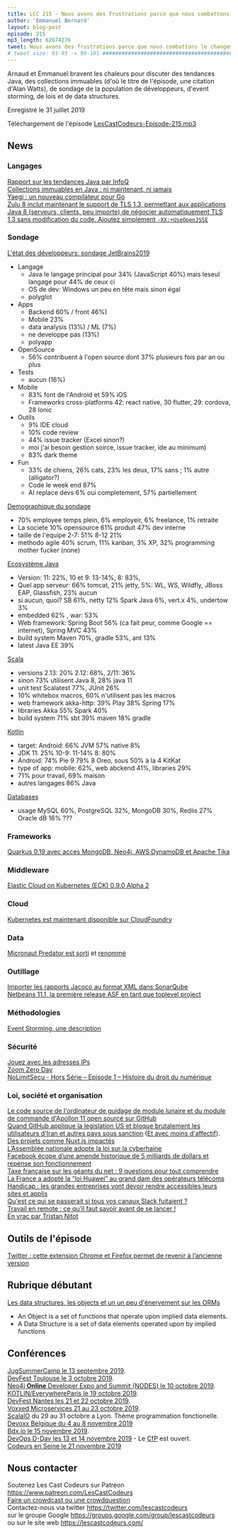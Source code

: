 ```yaml
---
title: LCC 215 - Nous avons des frustrations parce que nous combattons le changement des choses
author: 'Emmanuel Bernard'
layout: blog-post
episode: 215
mp3_length: 62674276
tweet: Nous avons des frustrations parce que nous combattons le changement des choses #immuabilite #tendances #sondage #eventstorming #loi
# tweet size: 91-93 -> 99-101 #######################################################################
---
```

Arnaud et Emmanuel bravent les chaleurs pour discuter des tendances Java, des collections immuables (d'où le titre de l'épisode, une citation d'Alan Watts), de sondage de la population de développeurs, d'event storming, de lois et de data structures.

Enregistré le 31 juillet 2019

Téléchargement de l'épisode [LesCastCodeurs-Episode-215.mp3](https://traffic.libsyn.com/lescastcodeurs/LesCastCodeurs-Episode-215.mp3)

## News

### Langages

[Rapport sur les tendances Java par InfoQ](https://www.infoq.com/articles/java-jvm-trends-2019/)  
[Collections immuables en Java : ni maintenant, ni jamais](https://blog.codefx.org/java/immutable-collections-in-java/)  
[Yaegi : un nouveau compilateur pour Go](https://blog.containo.us/announcing-yaegi-263a1e2d070a)  
[Zulu 8 inclut maintenant le support de TLS 1.3, permettant aux applications Java 8 (serveurs, clients, peu importe) de négocier automatiquement TLS 1.3 sans modification du code. Ajoutez simplement `-XX:+UseOpenJSSE`](https://www.azul.com/downloads/zulu-community/)  

### Sondage

[L'état des développeurs: sondage JetBrains2019](https://www.jetbrains.com/lp/devecosystem-2019/)

* Langage
    * Java le langage principal pour 34% (JavaScript 40%) mais leseul langage pour 44% de ceux ci
    * OS de dev: Windows un peu en tête mais sinon égal
    * polyglot
* Apps
    * Backend 60% / front 46%)
    * Mobile 23%
    * data analysis (13%) / ML (7%)
    * ne developpe pas (13%)
    * polyapp
* OpenSource
    * 56% contribuent à l'open source dont 37% plusieurs fois par an ou plus
* Tests
    * aucun (16%)
* Mobile
    * 83% font de l'Android et 59% iOS
    * Frameworks cross-platforms 42: react native, 30 flutter, 29: cordova, 28 Ionic
* Outils
    * 9% IDE cloud
    * 10% code review
    * 44% issue tracker (Excel sinon?)
    * moi j'ai besoin gestion soirce, issue tracker, ide au minimum)
    * 83% dark theme
* Fun
    * 33% de chiens, 26% cats, 23% les deux, 17% sans ; 1% autre (alligator?)
    * Code le week end 87%
    * AI replace devs 6% oui completement, 57% partiellement

[Demographique du sondage](https://www.jetbrains.com/lp/devecosystem-2019/demographics/)

* 70% employee temps plein, 6% employeir, 6% freelance, 1% retraite
* La societe 10% opensource 61% produit 47% dev interne 
* taille de l'equipe 2-7: 51% 8-12 21%
* methodo agile 40% scrum, 11% kanban, 3% XP, 32% programming mother fucker (none)

[Ecosystème Java](https://www.jetbrains.com/lp/devecosystem-2019/java/)

* Version: 11: 22%, 10 et 9: 13-14%, 8: 83%, 
* Quel app serveur: 66% tomcat, 21% jetty, 5%: WL, WS, Wildfly, JBoss EAP, Glassfish, 23% aucun
* si aucun, quoi? SB 61%, netty 12% Spark Java 6%, vert.x 4%, undertow 3%
* embedded 62% , war: 53%
* Web framework: Spring Boot 56% (ca fait peur, comme Google == internet), Spring MVC 43%
* build system Maven 70%, gradle 53%, ant 13%
* latest Java EE 39%

[Scala](https://www.jetbrains.com/lp/devecosystem-2019/scala/)  

* versions 2.13: 20% 2.12: 68%, 2/11: 36%
* sinon 73% utilisent Java 8, 28% java 11
* unit test Scalatest 77%, JUnit 26%
* 10% whitebox macros, 60% n'utilisent pas les macros
* web framework akka-http: 39% Play 38% Spring 17%
* libraries Akka 55% Spark 40% 
* build system 71% sbt 39% maven 18% gradle

[Kotlin](https://www.jetbrains.com/lp/devecosystem-2019/kotlin/)

* target: Android: 66% JVM 57% native 8%
* JDK 11: 25% 10-9: 11-14% 8: 80%
* Android: 74% Pie 9 79% 8 Oreo, sous 50% à la 4 KitKat
* type of app: mobile: 62%, web abckend 41%, libraries 29%
* 71% pour travail, 69% maison
* autres langages 86% Java

[Databases](https://www.jetbrains.com/lp/devecosystem-2019/databases/)  

* usage MySQL 60%, PostgreSQL 32%, MongoDB 30%, Rediis 27% Oracle dB 16% ???

### Frameworks

[Quarkus 0.19 avec acces MongoDB, Neo4j, AWS DynamoDB et Apache Tika](https://quarkus.io/blog/quarkus-0-19.1-released/)  

### Middleware

[Elastic Cloud on Kubernetes (ECK) 0.9.0 Alpha 2](https://www.elastic.co/blog/announcing-elastic-cloud-on-kubernetes-eck-0-9-0-alpha-2)  

### Cloud

[Kubernetes est maintenant disponible sur CloudFoundry](https://content.pivotal.io/pivotal-announcements/pivotal-makes-kubernetes-easier-for-developers-and-operators)  

### Data

[Micronaut Predator est sorti](https://jaxenter.com/micronaut-predator-160237.html) et [renommé](https://objectcomputing.com/news/2019/07/26/micronaut-predator-renamed-micronaut-data)  

### Outillage

[Importer les rapports Jacoco au format XML dans SonarQube](https://community.sonarsource.com/t/coverage-test-data-importing-jacoco-coverage-report-in-xml-format/12151)  
[Netbeans 11.1, la première release ASF en tant que toplevel project](https://www.infoworld.com/article/3411936/netbeans-111-adds-java-ee-8-support.html)  

### Méthodologies

[Event Storming, une description](https://pablopernot.fr/2019/07/event-storming-description/)  

### Sécurité

[Jouez avec les adresses IPs](https://twitter.com/0xInfection/status/1148267196306427904)  
[Zoom Zero Day](https://medium.com/bugbountywriteup/zoom-zero-day-4-million-webcams-maybe-an-rce-just-get-them-to-visit-your-website-ac75c83f4ef5)  
[NoLimitSecu - Hors Série – Episode 1 – Histoire du droit du numérique](https://www.nolimitsecu.fr/hors-serie-episode-1-histoire-droit-numerique/)  

### Loi, société et organisation

[Le code source de l'ordinateur de guidage de module lunaire et du module de commande d'Apollon 11 open sourcé sur GitHub](https://github.com/chrislgarry/Apollo-11)  
[Quand GitHub applique la legislation US et bloque brutalement les utilisateurs d'Iran et autres pays sous sanction](https://medium.com/@hamed/github-blocked-my-account-and-they-think-im-developing-nuclear-weapons-e7e1fe62cb74) ([Et avec moins d'affectif](https://www.zdnet.com/article/github-starts-blocking-developers-in-countries-facing-us-trade-sanctions/)). [Des projets comme Nuxt.js impactés](https://twitter.com/nuxt_js/status/1154835177115455488)  
[L’Assemblée nationale adopte la loi sur la cyberhaine](https://www.numerama.com/politique/532530-lassemblee-nationale-adopte-la-loi-sur-la-cyberhaine.html)  
[Facebook écope d’une amende historique de 5 milliards de dollars et repense son fonctionnement](https://www.numerama.com/politique/535888-facebook-ecope-dune-amende-historique-de-5-milliards-de-dollars-et-repense-son-fonctionnement.html)  
[Taxe française sur les géants du net : 9 questions pour tout comprendre](https://www.numerama.com/business/479051-taxe-francaise-sur-les-geants-du-net-9-questions-pour-tout-comprendre.html)  
[La France a adopté la “loi Huawei” au grand dam des opérateurs télécoms](https://www.lesnumeriques.com/mobilite/la-france-a-adopte-la-loi-huawei-au-grand-dam-des-operateurs-telecoms-n138617.amp.html)  
[Handicap : les grandes entreprises vont devoir rendre accessibles leurs sites et applis](https://www.numerama.com/politique/536130-handicap-les-grandes-entreprises-vont-devoir-rendre-accessibles-leurs-sites-et-applis.html)  
[Qu'est ce qui se passerait si tous vos canaux Slack fuitaient ?](https://www.nytimes.com/2019/07/01/opinion/slack-chat-hackers-encryption.html)  
[Travail en remote : ce qu’il faut savoir avant de se lancer !](https://blog.alan.eu/bien-etre-au-travail/travail-en-remote)  
[En vrac par Tristan Nitot](https://standblog.org/blog/post/2019/07/27/En-vrac-pour-les-17-ans-du-Standblog)  

## Outils de l'épisode

[Twitter : cette extension Chrome et Firefox permet de revenir à l’ancienne version](https://www.numerama.com/tech/536423-twitter-cette-extension-chrome-et-firefox-permet-de-revenir-a-lancienne-version.html)  

## Rubrique débutant

[Les data structures, les objects et un un peu d'énervement sur les ORMs](http://blog.cleancoder.com/uncle-bob/2019/06/16/ObjectsAndDataStructures.html)  

* An Object is a set of functions that operate upon implied data elements.
* A Data Structure is a set of data elements operated upon by implied functions

## Conférences

[JugSummerCamp le 13 septembre 2019](http://www.jugsummercamp.org/edition/10).  
[DevFest Toulouse le 3 octobre 2019](https://devfesttoulouse.fr/).  
[Neo4j **Online** Developer Expo and Summit (NODES) le 10 octobre 2019](https://neo4j.com/blog/nodes-2019-neo4j-online-developer-expo-summit/).   
[KOTLIN/EverywhereParis le 19 octobre 2019](https://everywhere.kotlin.paris/#/).  
[DevFest Nantes les 21 et 22 octobre 2019](https://devfest.gdgnantes.com/).  
[Voxxed Microservices 21 au 23 octobre 2019](https://voxxeddays.com/microservices/).  
[ScalaIO](https://scala.io/) du 29 au 31 octobre a Lyon. Thème programmation fonctionelle.  
[Devoxx Belgique du 4 au 8 novembre 2019](https://devoxx.be/)  
[Bdx.io le 15 novembre 2019](https://www.bdx.io/#/home).  
[DevOps D-Day les 13 et 14 novembre 2019](http://2019.devops-dday.com/) - Le [CfP](http://2019.devops-dday.com/index.html) est ouvert.  
[Codeurs en Seine le 21 novembre 2019](https://www.codeursenseine.com/2019/)  


## Nous contacter

Soutenez Les Cast Codeurs sur Patreon <https://www.patreon.com/LesCastCodeurs>  
[Faire un crowdcast ou une crowdquestion](https://lescastcodeurs.com/crowdcasting/)  
Contactez-nous via twitter <https://twitter.com/lescastcodeurs>  
sur le groupe Google <https://groups.google.com/group/lescastcodeurs>  
ou sur le site web <https://lescastcodeurs.com/>
